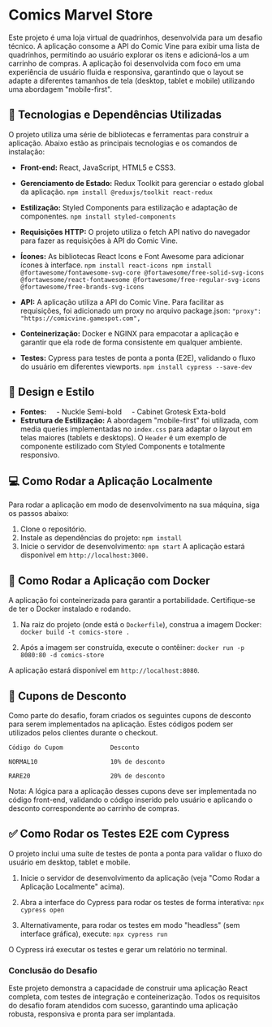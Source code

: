 # Comics Marvel Store

Este projeto é uma loja virtual de quadrinhos, desenvolvida para um desafio técnico. A aplicação consome a API do Comic Vine para exibir uma lista de quadrinhos, permitindo ao usuário explorar os itens e adicioná-los a um carrinho de compras.
A aplicação foi desenvolvida com foco em uma experiência de usuário fluida e responsiva, garantindo que o layout se adapte a diferentes tamanhos de tela (desktop, tablet e mobile) utilizando uma abordagem "mobile-first".

## 🚀 Tecnologias e Dependências Utilizadas
O projeto utiliza uma série de bibliotecas e ferramentas para construir a aplicação. Abaixo estão as principais tecnologias e os comandos de instalação:

- **Front-end:** React, JavaScript, HTML5 e CSS3.
- **Gerenciamento de Estado:** Redux Toolkit para gerenciar o estado global da aplicação.
``npm install @reduxjs/toolkit react-redux``

- **Estilização:** Styled Components para estilização e adaptação de componentes.
``npm install styled-components``

- **Requisições HTTP:** O projeto utiliza o fetch API nativo do navegador para fazer as requisições à API do Comic Vine.
- **Ícones:** As bibliotecas React Icons e Font Awesome para adicionar ícones à interface.
``npm install react-icons npm install @fortawesome/fontawesome-svg-core @fortawesome/free-solid-svg-icons @fortawesome/react-fontawesome @fortawesome/free-regular-svg-icons @fortawesome/free-brands-svg-icons``

- **API:** A aplicação utiliza a API do Comic Vine. Para facilitar as requisições, foi adicionado um proxy no arquivo package.json:
``"proxy": "https://comicvine.gamespot.com",``

- **Conteinerização:** Docker e NGINX para empacotar a aplicação e garantir que ela rode de forma consistente em qualquer ambiente.
- **Testes:** Cypress para testes de ponta a ponta (E2E), validando o fluxo do usuário em diferentes viewports.
``npm install cypress --save-dev``

## 🎨 Design e Estilo
- **Fontes:**
    - Nuckle Semi-bold
    - Cabinet Grotesk Exta-bold
- **Estrutura de Estilização:** A abordagem "mobile-first" foi utilizada, com media queries implementadas no ``index.css`` para adaptar o layout em telas maiores (tablets e desktops). O ``Header`` é um exemplo de componente estilizado com Styled Components e totalmente responsivo.

## 💻 Como Rodar a Aplicação Localmente
Para rodar a aplicação em modo de desenvolvimento na sua máquina, siga os passos abaixo:
1. Clone o repositório.
2. Instale as dependências do projeto:
``npm install``
3. Inicie o servidor de desenvolvimento:
``npm start``
A aplicação estará disponível em ``http://localhost:3000.``

## 🐳 Como Rodar a Aplicação com Docker
A aplicação foi conteinerizada para garantir a portabilidade. Certifique-se de ter o Docker instalado e rodando.

1. Na raiz do projeto (onde está o ``Dockerfile``), construa a imagem Docker:
``docker build -t comics-store .``

2. Após a imagem ser construída, execute o contêiner:
``docker run -p 8080:80 -d comics-store``

A aplicação estará disponível em ``http://localhost:8080``.

## 🎁 Cupons de Desconto
Como parte do desafio, foram criados os seguintes cupons de desconto para serem implementados na aplicação. Estes códigos podem ser utilizados pelos clientes durante o checkout.

```
Código do Cupom             Desconto

NORMAL10                    10% de desconto

RARE20                      20% de desconto 

```

Nota: A lógica para a aplicação desses cupons deve ser implementada no código front-end, validando o código inserido pelo usuário e aplicando o desconto correspondente ao carrinho de compras.


## ✅ Como Rodar os Testes E2E com Cypress
O projeto inclui uma suíte de testes de ponta a ponta para validar o fluxo do usuário em desktop, tablet e mobile.

1. Inicie o servidor de desenvolvimento da aplicação (veja "Como Rodar a Aplicação Localmente" acima).

2. Abra a interface do Cypress para rodar os testes de forma interativa:
``npx cypress open``

3. Alternativamente, para rodar os testes em modo "headless" (sem interface gráfica), execute:
``npx cypress run``

O Cypress irá executar os testes e gerar um relatório no terminal.

### Conclusão do Desafio
Este projeto demonstra a capacidade de construir uma aplicação React completa, com testes de integração e conteinerização. Todos os requisitos do desafio foram atendidos com sucesso, garantindo uma aplicação robusta, responsiva e pronta para ser implantada.
